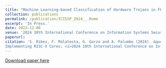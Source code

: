```yaml
---
title: "Machine Learning-based Classification of Hardware Trojans in FPGAs Implementing RISC-V Cores"
collection: publications
permalink: /publication/ICISSP_2024___Rome
excerpt: 'In Press.'
date: 2023-12-06
venue: '2024 10th International Conference on Information Systems Security and Privacy (ICISSP)'
paperurl: 
citation: 'S. Ribes, F. Malatesta, G. Garzo and A. Palumbo (2024). &quot;Machine Learning-based Classification of Hardware Trojans in FPGAs
Implementing RISC-V Cores; <i>2024 10th International Conference on Information Systems Security and Privacy (ICISSP)</i>.'
---
```

[Download paper here](https://palessumbo.github.io/pdf/ICISSP_2024___Rome.pdf)

